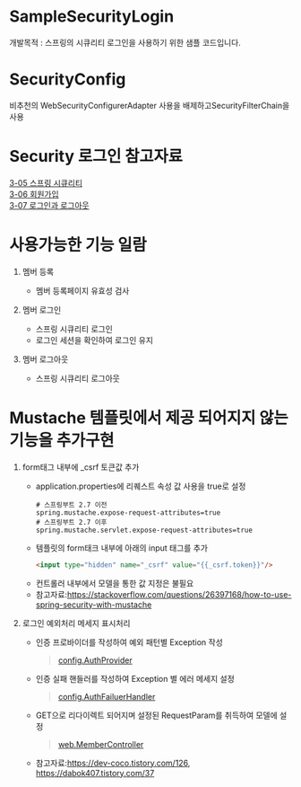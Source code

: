 # SampleSecurityLogin
개발목적 : 스프링의 시큐리티 로그인을 사용하기 위한 샘플 코드입니다.

# SecurityConfig
비추천의 WebSecurityConfigurerAdapter 사용을 배제하고SecurityFilterChain을 사용

# Security 로그인 참고자료
[3-05 스프링 시큐리티](https://wikidocs.net/162150)  
[3-06 회원가입](https://wikidocs.net/162141)  
[3-07 로그인과 로그아웃](https://wikidocs.net/162255)  

# 사용가능한 기능 일람
1. 멤버 등록
   + 멤버 등록페이지 유효성 검사
   

2. 멤버 로그인
   + 스프링 시큐리티 로그인
   + 로그인 세션을 확인하여 로그인 유지


3. 멤버 로그아웃
   + 스프링 시큐리티 로그아웃

# Mustache 템플릿에서 제공 되어지지 않는 기능을 추가구현
1. form태그 내부에 _csrf 토큰값 추가 
   + application.properties에 리퀘스트 속성 값 사용을 true로 설정
     ```properties
     # 스프링부트 2.7 이전
     spring.mustache.expose-request-attributes=true
     # 스프링부트 2.7 이후
     spring.mustache.servlet.expose-request-attributes=true
     ```
   + 템플릿의 form태크 내부에 아래의 input 태그를 추가
     ```html
     <input type="hidden" name="_csrf" value="{{_csrf.token}}"/>
     ``` 
   + 컨트롤러 내부에서 모델을 통한 값 지정은 불필요
   + 참고자료:https://stackoverflow.com/questions/26397168/how-to-use-spring-security-with-mustache  


2. 로그인 예외처리 메세지 표시처리
   + 인증 프로바이더를 작성하여 예외 패턴별 Exception 작성
     > [config.AuthProvider](./src/main/java/com/example/SampleSecurityLogin/config/AuthProvider.java)
   + 인증 실패 핸들러를 작성하여 Exception 별 에러 메세지 설정
     > [config.AuthFailuerHandler](./src/main/java/com/example/SampleSecurityLogin/config/AuthFailuerHandler.java)
   + GET으로 리다이렉트 되어지며 설정된 RequestParam를 취득하여 모델에 설정
     > [web.MemberController](./src/main/java/com/example/SampleSecurityLogin/web/MemberController.java)
   + 참고자료:https://dev-coco.tistory.com/126, https://dabok407.tistory.com/37
